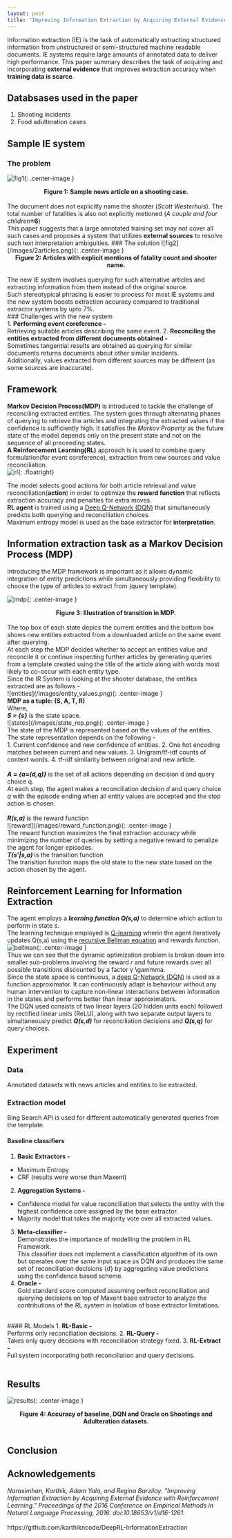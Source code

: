 ```yaml
---
layout: post
title: "Improving Information Extraction by Acquiring External Evidence with Reinforcement Learning" Summary
---
```


<style>
{% include blogposts.css %}
</style>

Information extraction (IE) is the task of automatically extracting structured information from unstructured or semi-structured machine readable documents. IE systems require large amounts of annotated data to deliver high performance. This paper summary describes the task of acquiring and incorporating <b>external evidence</b> that improves extraction accuracy when <b>training data is scarce</b>. 

## Databsases used in the paper 
1. Shooting incidents
2. Food adulteration cases

## Sample IE system
### The problem

![fig1](/images/sample_news_article.png){: .center-image }
<center><b>Figure 1: Sample news article on a shooting case.</b></center>
<br>
The document does not explicitly name the shooter (<i>Scott Westerhuis</i>). The total number of fatalities is also not explicitly metioned (<i>A couple and four children</i><b>=6</b>) <br>
This paper suggests that a large annotated training set may not cover all such cases and proposes a system that utilizes <b>external sources</b> to resolve such text interpretation ambiguities.
### The solution
![fig2](/images/2articles.png){: .center-image }
<center><b>Figure 2: Articles with explicit mentions of fatality count and shooter name.</b></center>
<br>
The new IE system involves querying for such alternative articles and extracting information from them instead of the original source. <br>
Such stereotypical phrasing is easier to process for most IE systems and the new system boosts extraction accuracy compared to traditional extractor systems by upto 7%.<br>
### Challenges with the new system <br>
1. <b>Performing event coreference -</b><br>
Retrieving suitable articles describing the same event.
2. <b>Reconciling the entities extracted from different documents obtained -</b><br>
Sometimes tangential results are obtained as querying for similar documents returns documents about other similar incidents.<br>
Additionally, values extracted from different sources may be different (as some sources are inaccurate).<br>
	
## Framework
<b>Markov Decision Process(MDP)</b> is introduced to tackle the challenge of reconciling extracted entities. The system goes through alternating phases of querying to retrieve the articles and integrating the extracted values if the confidence is sufficiently high. It satisfies the <i>Markov Property</i> as the future state of the model depends only on the present state and not on the sequence of all preceeding states.<br>
<b>A Reinforcement Learning(RL)</b> approach is is used to combine query formulation(for event coreference), extraction from new sources and value reconciliation.
<br>
![rl](/images/reinforcement_learning.png){: .floatright}

The model selects good actions for both article retrieval and value reconciliation(<b>action</b>) in order to optimize the <b>reward function</b> that reflects extraction accuracy and penalties for extra moves.<br>
<b>RL agent</b> is trained using a [Deep Q-Network (DQN)](https://deepmind.com/research/dqn/) that simultaneously predicts both querying and reconciliation choices.<br>
Maximum entropy model is used as the base extractor for <b>interpretation</b>.
<br>

## Information extraction task as a Markov Decision Process (MDP)
Introducing the MDP framework is important as it allows dynamic integration of entity predictions while simultaneously providing flexibility to choose the type of articles to extract from (query template).<br>

![mdp](/images/mdp_transition.png){: .center-image }
<center><b>Figure 3: Illustration of transition in MDP.</b></center>
<br>
The top box of each state depics the current entities and the bottom box shows new entities extracted from a downloaded article on the same event after querying.<br>
At each step the MDP decides whether to accept an entities value and reconcile it or continue inspecting further articles by generating queries from a template created using the title of the article along with words most likely to co-occur with each entity type.<br>
Since the IR System is looking at the shooter database, the entities extracted are as follows -<br>
![entities](/images/entity_values.png){: .center-image }
<br>
<b>MDP as a tuple: (S, A, T, R)</b><br>
Where, <br>
<i><b>S = {s}</b></i> is the state space.<br>
![states](/images/state_rep.png){: .center-image }
<br>
The state of the MDP is represented based on the values of the entities.<br>
The state representation depends on the following -<br>
1. Current confidence and new confidence of entities.
2. One hot encoding matches between current and new values.
3. Unigram/tf-idf counts of context words.
4. tf-idf similarity between original and new article.
<br><br>
<i><b>A = {a=(d,q)}</b></i> is the set of all actions depending on decision d and query choice q.<br>
At each step, the agent makes a reconciliation decision <i>d</i> and query choice <i>q</i> with the episode ending when all entity values are accepted and the stop action is chosen.<br><br>
<i><b>R(s,a)</b></i> is the reward function<br>
![reward](/images/reward_function.png){: .center-image }
<br>
The reward function maximizes the final extraction accuracy while minimizing the number of queries by setting a negative reward to penalize the agent for longer episodes.<br>
<i><b>T(s'|s,a)</b></i> is the transition function<br>
The transition funciton maps the old state to the new state based on the action chosen by the agent.<br>

## Reinforcement Learning for Information Extraction
The agent employs a <i><b>learning function Q(s,a)</b></i> to determine which action to perform in state <i>s</i>.<br>
The learning technique employed is [Q-learning](https://link.springer.com/article/10.1007/BF00992698) wherin the agent iteratively updates Q(s,a) using the [recursive Bellman equation](https://en.wikipedia.org/wiki/Bellman_equation) and rewards function.<br>
![bellman](/images/bellman.png){: .center-image }
<br>
Thus we can see that the dynamic optimization problem is broken down into smaller sub-problems involving the reward <i>r</i> and future rewards over all possible transitions discounted by a factor γ	\gammma.<br>
Since the state space is continuous, a [deep Q-Network (DQN)](https://deepmind.com/research/dqn/) is used as a function approximator. It can continuously adapt is behaviour without any human intervention to capture non-linear interactions  between information in the states and performs better than linear approximators.<br>
The DQN used consists of two linear layers (20 hidden units each) followed by rectified linear units (ReLU), along with two separate output layers to simultaneously predict <i><b>Q(s,d)</b></i> for reconciliation decisions and <i><b>Q(s,q)</b></i> for query choices.<br>

## Experiment
### Data
Annotated datasets with news articles and entities to be extracted.<br>
### Extraction model
Bing Search API is used for different automatically generated queries from the template.<br>
#### Baseline classifiers 
1. <b>Basic Extractors -</b><br>
* Maximum Entropy 
* CRF (results were worse than Maxent)
2. <b>Aggregation Systems -</b><br>
* Confidence model for value reconciliation that selects the entity with the highest confidence core assigned by the base extractor.
* Majority model that takes the majority vote over all extracted values.
3. <b>Meta-classifier -</b><br> 
Demonstrates the importance of modelling the problem in RL Framework.<br>
This classifier does not implement a classification algorithm of its own but operates over the same input space as DQN and produces the same set of reconciliation decisions {d} by aggregating value predictions using the confidence based scheme.
4. <b>Oracle -</b><br>
Gold standard score computed assuming perfect reconciliation and querying decisions on top of Maxent base extractor to analyze the contributions of the RL system in isolation of base extractor limitations.<br>
<br>
#### RL Models
1. <b>RL-Basic -</b><br>
Performs only reconciliation decisions.
2. <b>RL-Query -</b><br>
Takes only query decisions with reconciliation strategy fixed.
3. <b>RL-Extract -</b><br>
Full system incorporating both reconciliation and query decisions.<br><br>

## Results
![results](/images/results.png){: .center-image }
<center><b>Figure 4: Accuracy of baseline, DQN and Oracle on Shootings and Adulteration datasets.</b></center>
<br>
	
	
	
## Conclusion	
	
	
	
		
## Acknowledgements
<cite> 
Narasimhan, Karthik, Adam Yala, and Regina Barzilay. "Improving Information Extraction by Acquiring External Evidence with Reinforcement Learning." Proceedings of the 2016 Conference on Empirical Methods in Natural Language Processing, 2016. doi:10.18653/v1/d16-1261.
</cite>
<br> <br>
https://github.com/karthikncode/DeepRL-InformationExtraction















